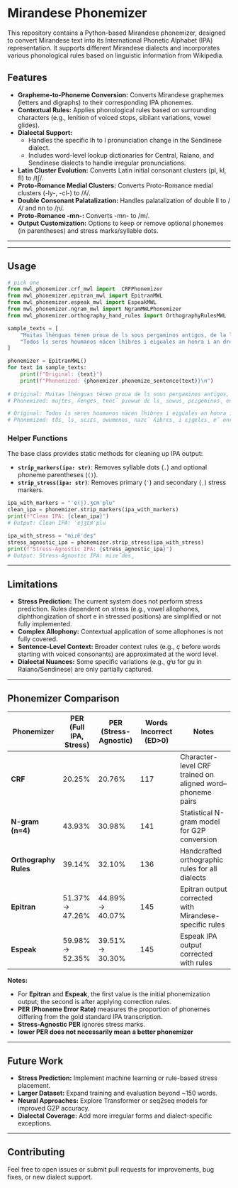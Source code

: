 # **Mirandese Phonemizer**

This repository contains a Python-based Mirandese phonemizer, designed to convert Mirandese text into its International Phonetic Alphabet (IPA) representation. It supports different Mirandese dialects and incorporates various phonological rules based on linguistic information from Wikipedia.

## **Features**

* **Grapheme-to-Phoneme Conversion:** Converts Mirandese graphemes (letters and digraphs) to their corresponding IPA phonemes.
* **Contextual Rules:** Applies phonological rules based on surrounding characters (e.g., lenition of voiced stops, sibilant variations, vowel glides).
* **Dialectal Support:**
  * Handles the specific lh to l pronunciation change in the Sendinese dialect.
  * Includes word-level lookup dictionaries for Central, Raiano, and Sendinese dialects to handle irregular pronunciations.
* **Latin Cluster Evolution:** Converts Latin initial consonant clusters (pl, kl, fl) to /tʃ/.
* **Proto-Romance Medial Clusters:** Converts Proto-Romance medial clusters (-ly-, -cl-) to /ʎ/.
* **Double Consonant Palatalization:** Handles palatalization of double ll to /ʎ/ and nn to /ɲ/.
* **Proto-Romance -mn-:** Converts -mn- to /m/.
* **Output Customization:** Options to keep or remove optional phonemes (in parentheses) and stress marks/syllable dots.

---

-----

## **Usage**

```python
# pick one
from mwl_phonemizer.crf_mwl import  CRFPhonemizer
from mwl_phonemizer.epitran_mwl import EpitranMWL
from mwl_phonemizer.espeak_mwl import EspeakMWL
from mwl_phonemizer.ngram_mwl import NgramMWLPhonemizer
from mwl_phonemizer.orthography_hand_rules import OrthographyRulesMWL

sample_texts = [
    "Muitas lhénguas ténen proua de ls sous pergaminos antigos, de la lhiteratura screbida hai cientos d'anhos i de scritores hai muito afamados, hoije bandeiras dessas lhénguas. Mas outras hai que nun puoden tener proua de nada desso, cumo ye l causo de la lhéngua mirandesa.",
    "Todos ls seres houmanos nácen lhibres i eiguales an honra i an dreitos. Dotados de rezon i de cuncéncia, dében de se dar bien uns culs outros i cumo armano",
]

phonemizer = EpitranMWL()
for text in sample_texts:
    print(f"Original: {text}")
    print(f"Phonemized: {phonemizer.phonemize_sentence(text)}\n")
    
# Original: Muitas lhénguas ténen proua de ls sous pergaminos antigos, de la lhiteratura screbida hai cientos d'anhos i de scritores hai muito afamados, hoije bandeiras dessas lhénguas. Mas outras hai que nun puoden tener proua de nada desso, cumo ye l causo de la lhéngua mirandesa.
# Phonemized: mujtɐs̺ ʎenɡɐs̺ tenɛ̃ pɾowuɐ dɛ ls̺ sowus̺ pɛɾɡɐminos̺ ɐntiɡos̺, dɛ ʎɐ ʎitɛɾɐtuɾɐ s̺kɾβdɐ aj s̻iɛntos̻ d'ɐnos̺ i dɛ s̺kɾitoɾɛs̺ aj mujtu ɐfɐmðs̺, owiʒɛ bɐndɛjɾɐs̺ dɛʃsɐs̺ ʎenɡɐs̺. mɐs̺ owutrɐs̺ aj kʷɛ nũ puð̃ tɨˈneɾ pɾowuɐ dɛ nð dɛʃsu, kumu ˈje l̩ kawzu dɛ ʎɐ ˈʎɛ̃ɡwɐ miɾɐndɛzɐ.

# Original: Todos ls seres houmanos nácen lhibres i eiguales an honra i an dreitos. Dotados de rezon i de cuncéncia, dében de se dar bien uns culs outros i cumo armano
# Phonemized: tðs̺ ls̺ sɛɾɛs̺ owumɐnos̺ nazɛ̃ ʎibrɛs̺ i ɛjɡɐlɛs̺ ɐ̃ onrɐ i ɐ̃ dɾɛjtos̺. dotðs̺ dɛ rɛzõ i dɛ kuns̻ens̻iɐ, dβ̃ dɛ sɛ dɐɾ biɛ̃ uns̺ kuls̺ owutros̺ i kumu ɐɾmɐnu
```

### **Helper Functions**

The base class provides static methods for cleaning up IPA output:

- **`strip_markers(ipa: str)`**: Removes syllable dots (`.`) and optional phoneme parentheses (`()`).
- **`strip_stress(ipa: str)`**: Removes primary (`ˈ`) and secondary (`ˌ`) stress markers.

```python
ipa_with_markers = "ˈe(j).ʒɛmˈplu"
clean_ipa = phonemizer.strip_markers(ipa_with_markers)
print(f"Clean IPA: {clean_ipa}")
# Output: Clean IPA: ˈejʒɛmˈplu

ipa_with_stress = "miɾɐ̃ˈdes̺"
stress_agnostic_ipa = phonemizer.strip_stress(ipa_with_stress)
print(f"Stress-Agnostic IPA: {stress_agnostic_ipa}")
# Output: Stress-Agnostic IPA: miɾɐ̃des̺
```

---

## **Limitations**

* **Stress Prediction:** The current system does not perform stress prediction. Rules dependent on stress (e.g., vowel allophones, diphthongization of short e in stressed positions) are simplified or not fully implemented.
* **Complex Allophony:** Contextual application of some allophones is not fully covered.
* **Sentence-Level Context:** Broader context rules (e.g., ç before words starting with voiced consonants) are approximated at the word level.
* **Dialectal Nuances:** Some specific variations (e.g., gʲʊ for gu in Raiano/Sendinese) are only partially captured.

---

## **Phonemizer Comparison**

| Phonemizer            | PER (Full IPA, Stress) | PER (Stress-Agnostic) | Words Incorrect (ED>0) | Notes                                                     |
| --------------------- | ---------------------- | --------------------- | ---------------------- | --------------------------------------------------------- |
| **CRF**               | 20.25%                 | 20.76%                | 117                    | Character-level CRF trained on aligned word–phoneme pairs |
| **N-gram (n=4)**      | 43.93%                 | 30.98%                | 141                    | Statistical N-gram model for G2P conversion               |
| **Orthography Rules** | 39.14%                 | 32.10%                | 136                    | Handcrafted orthographic rules for all dialects           |
| **Epitran**           | 51.37% → 47.26%        | 44.89% → 40.07%       | 145                    | Epitran output corrected with Mirandese-specific rules    |
| **Espeak**            | 59.98% → 52.35%        | 39.51% → 30.30%       | 145                    | Espeak IPA output corrected with rules                    |

**Notes:**

- For **Epitran** and **Espeak**, the first value is the initial phonemization output; the second is after applying correction rules.
- **PER (Phoneme Error Rate)** measures the proportion of phonemes differing from the gold standard IPA transcription.
- **Stress-Agnostic PER** ignores stress marks.
- **lower PER does not necessarily mean a better phonemizer**

---

## **Future Work**

* **Stress Prediction:** Implement machine learning or rule-based stress placement.
* **Larger Dataset:** Expand training and evaluation beyond ~150 words.
* **Neural Approaches:** Explore Transformer or seq2seq models for improved G2P accuracy.
* **Dialectal Coverage:** Add more irregular forms and dialect-specific exceptions.

---

## **Contributing**

Feel free to open issues or submit pull requests for improvements, bug fixes, or new dialect support.
